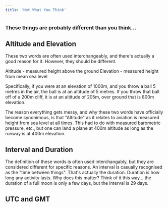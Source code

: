 ```yaml
---
title: 'Not What You Think'
---
```


### These things are probably different than you think...

## Altitude and Elevation

These two words are often used interchangeably, and there's actually a good reason for it. However, they should be different.

Altitude - measured height above the ground
Elevation - measured height from mean sea level

Specifically, if you were at an elevation of 1000m, and you throw a ball 5 metres in the air, the ball is at an altitude of 5 metres. If you throw that ball off of a 200m cliff, it is at an altitude of 205m, over ground that is 800m elevation.

The reason everything gets messy, and why these two words have officially become synonimous, is that "Altitude" as it relates to aviation is measured height from sea level at all times. This had to do with measured barometric pressure, etc., but one can land a plane at 400m altitude as long as the runway is at 400m elevation.

## Interval and Duration

The definition of these words is often used interchangably, but they are considered different for specific reasons. An interval is casually recognised as the "time between things". That's actually the duration. Duration is how long any activity lasts. Why does this matter? Think of it this way... the duration of a full moon is only a few days, but the interval is 29 days.

## UTC and GMT